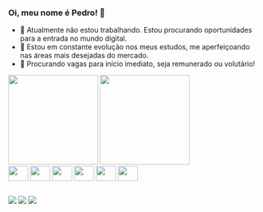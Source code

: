### Oi, meu nome é Pedro! 👋
- 🔭 Atualmente não estou trabalhando. Estou procurando oportunidades para a entrada no mundo digital.
- 🌱 Estou em constante evolução nos meus estudos, me aperfeiçoando nas áreas mais desejadas do mercado.
- 👯 Procurando vagas para início imediato, seja remunerado ou volutário!

<div>
<img height="180em" src="https://github-readme-stats.vercel.app/api?username=PedroLucasMotta&show_icons=true&theme=transparent"/>
<img height="180em" src="https://github-readme-stats.vercel.app/api/top-langs/?username=PedroLucasMotta&show_icons=true&theme=transparent&layout=compact"/>
</div>

<div>
<img align="center" height="30" width="40" src="https://cdn.jsdelivr.net/gh/devicons/devicon/icons/html5/html5-original.svg"/>
<img align="center" height="30" width="40" src="https://cdn.jsdelivr.net/gh/devicons/devicon/icons/css3/css3-original.svg"/>
<img align="center" height="30" width="40" src="https://cdn.jsdelivr.net/gh/devicons/devicon/icons/javascript/javascript-original.svg"/>
<img align="center" height="30" width="40" src="https://cdn.jsdelivr.net/gh/devicons/devicon/icons/bootstrap/bootstrap-original.svg"/>
<img align="center" height="30" width="40" src="https://cdn.jsdelivr.net/gh/devicons/devicon/icons/react/react-original.svg" />
<img align="center" height="30" width="40" src="https://cdn.jsdelivr.net/gh/devicons/devicon/icons/nodejs/nodejs-original.svg" />
</div>

##

<div>
<a href="https://www.instagram.com/pedrolucasmotta/" target="_blank"><img src="https://img.shields.io/badge/Instagram-E4405F?style=for-the-badge&logo=instagram&logoColor=white"></a>
<a href="mailto:pedrolucasamotta0@gmail.com" target="_blank"><img src="https://img.shields.io/badge/Gmail-D14836?style=for-the-badge&logo=gmail&logoColor=white"></a>
<a href="https://www.linkedin.com/in/pedro-lucas-alcantara-da-motta-18b37a165/" target="_blank"><img src="https://img.shields.io/badge/LinkedIn-0077B5?style=for-the-badge&logo=linkedin&logoColor=white"></a>
</div>
